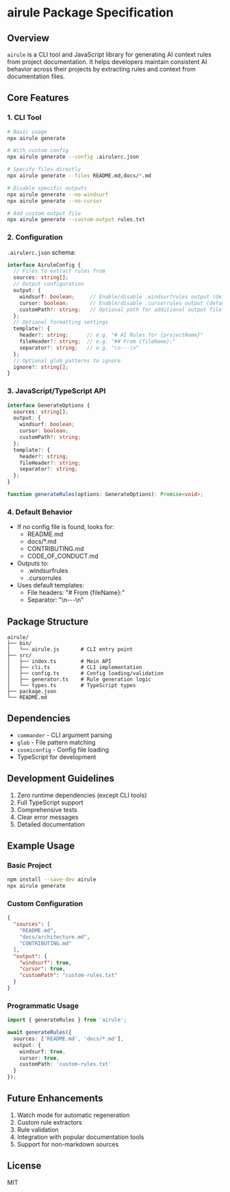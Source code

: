 # airule Package Specification

## Overview
`airule` is a CLI tool and JavaScript library for generating AI context rules from project documentation. It helps developers maintain consistent AI behavior across their projects by extracting rules and context from documentation files.

## Core Features

### 1. CLI Tool
```bash
# Basic usage
npx airule generate

# With custom config
npx airule generate --config .airulerc.json

# Specify files directly
npx airule generate --files README.md,docs/*.md

# Disable specific outputs
npx airule generate --no-windsurf
npx airule generate --no-cursor

# Add custom output file
npx airule generate --custom-output rules.txt
```

### 2. Configuration
`.airulerc.json` schema:
```typescript
interface AiruleConfig {
  // Files to extract rules from
  sources: string[];
  // Output configuration
  output: {
    windsurf: boolean;     // Enable/disable .windsurfrules output (default: true)
    cursor: boolean;       // Enable/disable .cursorrules output (default: true)
    customPath?: string;   // Optional path for additional output file
  };
  // Optional formatting settings
  template?: {
    header?: string;      // e.g. "# AI Rules for {projectName}"
    fileHeader?: string;  // e.g. "## From {fileName}:"
    separator?: string;   // e.g. "\n---\n"
  };
  // Optional glob patterns to ignore
  ignore?: string[];
}
```

### 3. JavaScript/TypeScript API
```typescript
interface GenerateOptions {
  sources: string[];
  output: {
    windsurf: boolean;
    cursor: boolean;
    customPath?: string;
  };
  template?: {
    header?: string;
    fileHeader?: string;
    separator?: string;
  };
}

function generateRules(options: GenerateOptions): Promise<void>;
```

### 4. Default Behavior
- If no config file is found, looks for:
  - README.md
  - docs/*.md
  - CONTRIBUTING.md
  - CODE_OF_CONDUCT.md
- Outputs to:
  - .windsurfrules
  - .cursorrules
- Uses default templates:
  - File headers: "# From {fileName}:"
  - Separator: "\n---\n"

## Package Structure
```
airule/
├── bin/
│   └── airule.js       # CLI entry point
├── src/
│   ├── index.ts        # Main API
│   ├── cli.ts          # CLI implementation
│   ├── config.ts       # Config loading/validation
│   ├── generator.ts    # Rule generation logic
│   └── types.ts        # TypeScript types
├── package.json
└── README.md
```

## Dependencies
- `commander` - CLI argument parsing
- `glob` - File pattern matching
- `cosmiconfig` - Config file loading
- TypeScript for development

## Development Guidelines
1. Zero runtime dependencies (except CLI tools)
2. Full TypeScript support
3. Comprehensive tests
4. Clear error messages
5. Detailed documentation

## Example Usage

### Basic Project
```bash
npm install --save-dev airule
npx airule generate
```

### Custom Configuration
```json
{
  "sources": [
    "README.md",
    "docs/architecture.md",
    "CONTRIBUTING.md"
  ],
  "output": {
    "windsurf": true,
    "cursor": true,
    "customPath": "custom-rules.txt"
  }
}
```

### Programmatic Usage
```typescript
import { generateRules } from 'airule';

await generateRules({
  sources: ['README.md', 'docs/*.md'],
  output: {
    windsurf: true,
    cursor: true,
    customPath: 'custom-rules.txt'
  }
});
```

## Future Enhancements
1. Watch mode for automatic regeneration
2. Custom rule extractors
3. Rule validation
4. Integration with popular documentation tools
5. Support for non-markdown sources

## License
MIT
